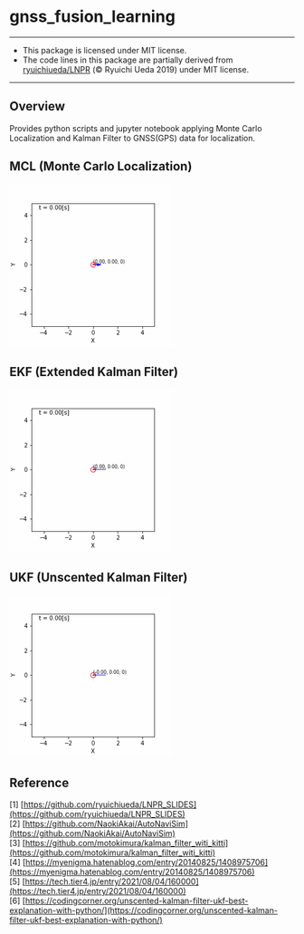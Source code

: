 # gnss_fusion_learning

---
* This package is licensed under MIT license.
* The code lines in this package are partially derived from [ryuichiueda/LNPR](https://github.com/ryuichiueda/LNPR) (© Ryuichi Ueda 2019) under MIT license.
---

## Overview
Provides python scripts and jupyter notebook applying Monte Carlo Localization and Kalman Filter to GNSS(GPS) data for localization.   

## MCL (Monte Carlo Localization)

<img src="./media/mcl_result.gif">

## EKF (Extended Kalman Filter)

<img src="./media/kf_result.gif">

## UKF (Unscented Kalman Filter)

<img src="./media/ukf_result.gif">

## Reference
[1] [https://github.com/ryuichiueda/LNPR_SLIDES](https://github.com/ryuichiueda/LNPR_SLIDES)   
[2] [https://github.com/NaokiAkai/AutoNaviSim](https://github.com/NaokiAkai/AutoNaviSim)   
[3] [https://github.com/motokimura/kalman_filter_witi_kitti](https://github.com/motokimura/kalman_filter_witi_kitti)   
[4] [https://myenigma.hatenablog.com/entry/20140825/1408975706](https://myenigma.hatenablog.com/entry/20140825/1408975706)  
[5] [https://tech.tier4.jp/entry/2021/08/04/160000](https://tech.tier4.jp/entry/2021/08/04/160000)  
[6] [https://codingcorner.org/unscented-kalman-filter-ukf-best-explanation-with-python/](https://codingcorner.org/unscented-kalman-filter-ukf-best-explanation-with-python/)